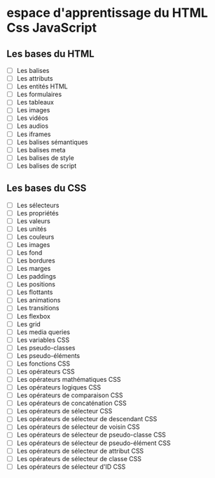 # espace d'apprentissage du HTML Css JavaScript
## Les bases du HTML
- [ ] Les balises
- [ ] Les attributs
- [ ] Les entités HTML
- [ ] Les formulaires
- [ ] Les tableaux
- [ ] Les images
- [ ] Les vidéos
- [ ] Les audios
- [ ] Les iframes
- [ ] Les balises sémantiques
- [ ] Les balises meta
- [ ] Les balises de style
- [ ] Les balises de script 
## Les bases du CSS
- [ ] Les sélecteurs
- [ ] Les propriétés
- [ ] Les valeurs
- [ ] Les unités
- [ ] Les couleurs
- [ ] Les images
- [ ] Les fond
- [ ] Les bordures
- [ ] Les marges
- [ ] Les paddings
- [ ] Les positions
- [ ] Les flottants
- [ ] Les animations
- [ ] Les transitions
- [ ] Les flexbox
- [ ] Les grid
- [ ] Les media queries
- [ ] Les variables CSS
- [ ] Les pseudo-classes
- [ ] Les pseudo-éléments
- [ ] Les fonctions CSS
- [ ] Les opérateurs CSS
- [ ] Les opérateurs mathématiques CSS
- [ ] Les opérateurs logiques CSS
- [ ] Les opérateurs de comparaison CSS
- [ ] Les opérateurs de concaténation CSS
- [ ] Les opérateurs de sélecteur CSS
- [ ] Les opérateurs de sélecteur de descendant CSS
- [ ] Les opérateurs de sélecteur de voisin CSS
- [ ] Les opérateurs de sélecteur de pseudo-classe CSS
- [ ] Les opérateurs de sélecteur de pseudo-élément CSS
- [ ] Les opérateurs de sélecteur de attribut CSS
- [ ] Les opérateurs de sélecteur de classe CSS
- [ ] Les opérateurs de sélecteur d'ID CSS